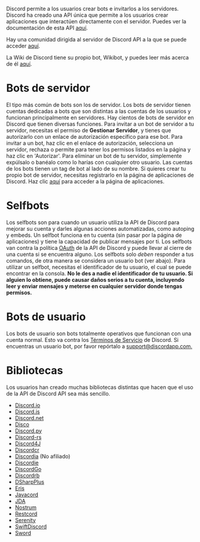 <!-- TITLE:[ES] Bots -->
<!-- SUBTITLE: Información sobre las diferentes bibliotecas de bots de Discord -->

Discord permite a los usuarios crear bots e invitarlos a los servidores. Discord ha creado una API única que permite a los usuarios crear aplicaciones que interactúen directamente con el servidor. Puedes ver la documentación de esta API [aquí](https://discordapp.com/developers/docs/intro).

Hay una comunidad dirigida al servidor de Discord API a la que se puede acceder [aquí](http://discord.gg/discord-api).

La Wiki de Discord tiene su propio bot, Wikibot, y puedes leer más acerca de él [aquí](/wikibot).

# Bots de servidor
El tipo más común de bots son los de servidor. Los bots de servidor tienen cuentas dedicadas a bots que son distintas a las cuentas de los usuarios y funcionan principalmente en servidores. Hay cientos de bots de servidor en Discord que tienen diversas funciones. Para invitar a un bot de servidor a tu servidor, necesitas el permiso de **Gestionar Servidor**, y tienes que autorizarlo con un enlace de autorización específico para ese bot. Para invitar a un bot, haz clic en el enlace de autorización, selecciona un servidor, rechaza o permite para tener los permisos listados en la página y haz clic en 'Autorizar'. Para eliminar un bot de tu servidor, simplemente expúlsalo o banéalo como lo harías con cualquier otro usuario. Las cuentas de los bots tienen un tag de bot al lado de su nombre. Si quieres crear tu propio bot de servidor, necesitas registrarlo en la página de aplicaciones de Discord. Haz clic [aquí](https://discordapp.com/developers/applications/me) para acceder a la página de aplicaciones.

# Selfbots
Los selfbots son para cuando un usuario utiliza la API de Discord para mejorar su cuenta y darles algunas acciones automatizadas, como autoping y embeds. Un selfbot funciona en tu cuenta (sin pasar por la página de aplicaciones) y tiene la capacidad de publicar mensajes por ti. Los selfbots van contra la política [OAuth](https://discordapp.com/developers/docs/topics/oauth2#bot-vs-user-accounts) de la API de Discord y puede llevar al cierre de una cuenta si se encuentra alguno. Los selfbots solo *deben* responder a tus comandos, de otra manera se considera un usuario bot (ver abajo). Para utilizar un selfbot, necesitas el identificador de tu usuario, el cual se puede encontrar en la consola. **No le des a nadie el identificador de tu usuario. Si alguien lo obtiene, puede causar daños serios a tu cuenta, incluyendo leer y enviar mensajes y meterse en cualquier servidor donde tengas permisos.**
# Bots de usuario
Los bots de usuario son bots totalmente operativos que funcionan con una cuenta normal. Esto va contra los [Términos de Servicio](https://discordapp.com/terms) de Discord. Si encuentras un usuario bot, por favor repórtalo a [support@discordapp.com.](mailto:support@discordapp.com) 

# Bibliotecas
Los usuarios han creado muchas bibliotecas distintas que hacen que el uso de la API de Discord API sea más sencillo.
* [Discord.io](https://github.com/izy521/discord.io)
* [Discord.js](https://github.com/hydrabolt/discord.js)
* [Discord.net](https://github.com/RogueException/Discord.Net)
* [Disco](https://github.com/b1naryth1ef/disco)
* [Discord.py](https://github.com/Rapptz/discord.py)
* [Discord-rs](https://github.com/SpaceManiac/discord-rs)
* [Discord4J](https://github.com/austinv11/Discord4J)
* [Discordcr](https://github.com/meew0/discordcr)
* [Discordia](https://github.com/SinisterRectus/Discordia) (No afiliado)
* [Discordie](https://github.com/qeled/discordie)
* [DiscordGo](https://github.com/bwmarrin/discordgo)
* [Discordrb](https://github.com/meew0/discordrb)
* [DSharpPlus](https://github.com/NaamloosDT/DSharpPlus)
* [Eris](https://github.com/abalabahaha/eris)
* [Javacord](https://github.com/BtoBastian/Javacord)
* [JDA](https://github.com/DV8FromTheWorld/JDA)
* [Nostrum](https://github.com/Kraigie/nostrum)
* [Restcord](https://github.com/restcord/restcord)
* [Serenity](https://github.com/zeyla/serenity)
* [SwiftDiscord](https://github.com/nuclearace/SwiftDiscord)
* [Sword](https://github.com/Azoy/Sword)